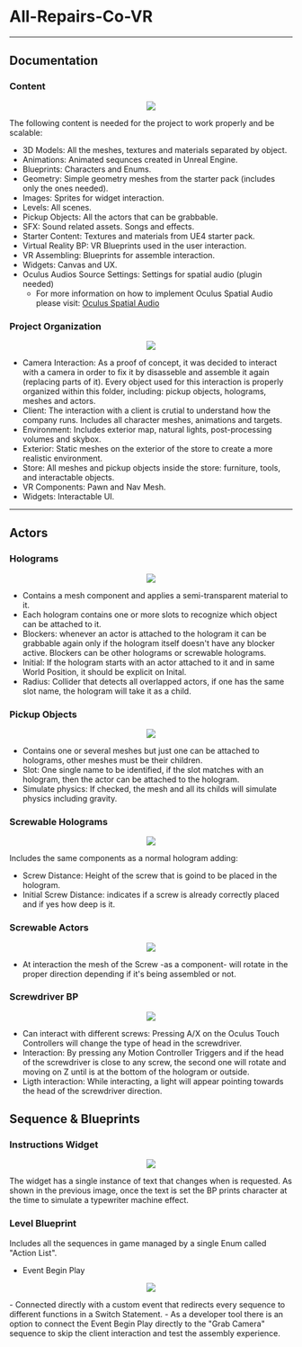 # All-Repairs-Co-VR
---
## Documentation
### **Content**
<p align="center">
  <img src="Images/Content.PNG">
</p>
The following content is needed for the project to work properly and be scalable:

- 3D Models: All the meshes, textures and materials separated by object.
- Animations: Animated sequnces created in Unreal Engine.
- Blueprints: Characters and Enums.
- Geometry: Simple geometry meshes from the starter pack (includes only the ones needed).
- Images: Sprites for widget interaction.
- Levels: All scenes.
- Pickup Objects: All the actors that can be grabbable.
- SFX: Sound related assets. Songs and effects.
- Starter Content: Textures and materials from UE4 starter pack.
- Virtual Reality BP: VR Blueprints used in the user interaction.
- VR Assembling: Blueprints for assemble interaction.
- Widgets: Canvas and UX.
- Oculus Audios Source Settings: Settings for spatial audio (plugin needed)
    - For more information on how to implement Oculus Spatial Audio please visit: [Oculus Spatial Audio](https://developer.oculus.com/documentation/unreal/audio-osp-ue/)

### **Project Organization**
<p align="center">
  <img src="Images/Level_Organization.PNG">
</p> 

- Camera Interaction: As a proof of concept, it was decided to interact with a camera in order to fix it by disasseble and assemble it again (replacing parts of it). Every object used for this interaction is properly organized within this folder, including: pickup objects, holograms, meshes and actors.
- Client: The interaction with a client is crutial to understand how the company runs. Includes all character meshes, animations and targets.
- Environment: Includes exterior map, natural lights, post-processing volumes and skybox.
- Exterior: Static meshes on the exterior of the store to create a more realistic environment.
- Store: All meshes and pickup objects inside the store: furniture, tools, and interactable objects.
- VR Components: Pawn and Nav Mesh.
- Widgets: Interactable UI.
---

## Actors

### Holograms
<p align="center">
  <img src="Images/Holo.PNG">
</p>

- Contains a mesh component and applies a semi-transparent material to it. 
- Each hologram contains one or more slots to recognize which object can be attached to it. 
- Blockers: whenever an actor is attached to the hologram it can be grabbable again only if the hologram itself doesn't have any blocker active. Blockers can be other holograms or screwable holograms. 
- Initial: If the hologram starts with an actor attached to it and in same World Position, it should be explicit on Inital.
- Radius: Collider that detects all overlapped actors, if one has the same slot name, the hologram will take it as a child.

### Pickup Objects
<p align="center">
  <img src="Images/Pickup.PNG">
</p>

- Contains one or several meshes but just one can be attached to holograms, other meshes must be their children.
- Slot: One single name to be identified, if the slot matches with an hologram, then the actor can be attached to the hologram.
- Simulate physics: If checked, the mesh and all its childs will simulate physics including gravity.

### Screwable Holograms
<p align="center">
  <img src="Images/Screwable.PNG">
</p>

Includes the same components as a normal hologram adding:
- Screw Distance: Height of the screw that is goind to be placed in the hologram.
- Initial Screw Distance: indicates if a screw is already correctly placed and if yes how deep is it.

### Screwable Actors
<p align="center">
  <img src="Images/Screwable_Actor.PNG">
</p>

- At interaction the mesh of the Screw -as a component- will rotate in the proper direction depending if it's being assembled or not.

### Screwdriver BP
<p align="center">
  <img src="Images/Screwdriver.PNG">
</p>

- Can interact with different screws: Pressing A/X on the Oculus Touch Controllers will change the type of head in the screwdriver.
- Interaction: By pressing any Motion Controller Triggers and if the head of the screwdriver is close to any screw, the second one will rotate and moving on Z until is at the bottom of the hologram or outside.
- Ligth interaction: While interacting, a light will appear pointing towards the head of the screwdriver direction.

## Sequence & Blueprints

### Instructions Widget
<p align="center">
  <img src="Images/Widget_BP.PNG">
</p>
The widget has a single instance of text that changes when is requested. 
As shown in the previous image, once the text is set the BP prints character at the time to simulate a typewriter machine effect.

### Level Blueprint
Includes all the sequences in game managed by a single Enum called "Action List".

- Event Begin Play
<p align="center">
  <img src="Images/Begin_Play .PNG">
</p>
	- Connected directly with a custom event that redirects every sequence to different functions in a Switch Statement.
	- As a developer tool there is an option to connect the Event Begin Play directly to the "Grab Camera" sequence to skip the client interaction and test the assembly experience. 



